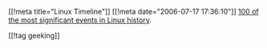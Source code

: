 [[!meta  title="Linux Timeline"]]
[[!meta  date="2006-07-17 17:36:10"]]
<a href="http://www.linuxjournal.com/article/9065?">100 of the most significant events in Linux history</a>.

[[!tag  geeking]]